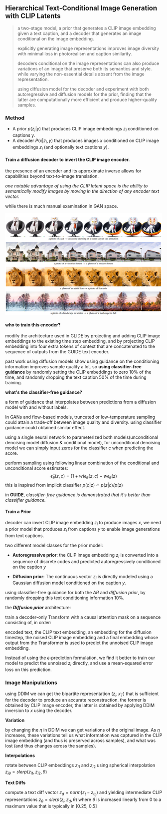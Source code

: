 ## Hierarchical Text-Conditional Image Generation with CLIP Latents

> a two-stage model, a prior that generates a CLIP image embedding given a text caption, and a decoder that generates an image conditional on the image embedding.
>
> explicitly generating image representations improves image diversity with minimal loss in photorealism and caption similarity.
>
> decoders conditional on the image representations can also produce variations of an image that preserve both its semantics and style. while varying the non-essential details absent from the image representation.
>
> using diffusion model for the decoder and experiment with both autoregressive and diffusion models for the prior, finding that the latter are computationally more efficient and produce higher-quality samples.



### Method 



- A prior $p(z_{i}|y)$ that produces CLIP image embeddings $z_{i}$ conditioned on captions y. 
- A decoder $P(x|z_{i},y)$ that produces images $x$ conditioned on CLIP image embeddings $z_{i}$ (and optionally text captions $y$).

#### **Train a diffusion decoder to invert the CLIP image encoder.**



the presence of an encoder and its approximate inverse allows for capabilities beyond text-to-image translation.

*one notable advantage of using the CLIP latent space is the ability to semantically modify images by moving in the direction of any encoder text vector.* 

while there is much manual examination in GAN space.

![image-20221101104723034](pic\DALLE-2_1.png)

#### **who to train this encoder?**

modify the architecture used in GLIDE by projecting and adding CLIP image embeddings to the existing time step embedding, and by projecting CLIP embedding into four extra tokens of context that are concatenated to the sequence of outputs from the GUIDE text encoder.



past work using diffusion models show using guidance on the conditioning information improves sample quality a lot. so **using classifier-free guidance** by randomly setting the CLIP embeddings to zero 10% of the time, and randomly dropping the text caption 50% of the time during training.



**what's the classifier-free guidance?**

a form of guidance that interpolates between predictions from a diffusion model with and without labels.

In GANs and flow-based models, truncated or low-temperature sampling could attain a trade-off between image quality and diversity. using classifier guidance could obtained similar effect.

using a single neural network to parameterized both models(unconditional denoising model diffusion & conditional model), for unconditional denoising model we can simply input zeros for the classifier c when predicting the score.

perform sampling using following linear combination of the conditional and unconditional score estimates:
$$
\widetilde\epsilon_{\theta}(z,c) = (1+w)\epsilon_{\theta}(z,c) - w\epsilon_{\theta}(z)
$$
this is inspired from implicit classifier $p(c|z) \propto p(z|c)/p(z)$ 



in **GUIDE**, *classifier-free guidance is demonstrated that it's better than classifier guidance.*



#### Train a Prior

decoder can invert CLIP image embedding $z_{i}$ to produce images $x$, we need a prior model that produces $z_{i}$ from captions $y$ to enable image generations from text captions.

two different model classes for the prior model:

- **Autoregressive prior**:  the CLIP image embedding $z_{i}$ is converted into a sequence of discrete codes and predicted autoregressively conditioned on the caption $y$

- **Diffusion prior**: The continuous vector $z_{i}$ is directly modeled using a Gaussian diffusion model conditioned on the caption $y$.

using classifier-free guidance for both the *AR* and *diffusion prior*, by randomly dropping this text conditioning information 10%.



the ***Diffusion prior*** architecture:

train a decoder-only Transform with a causal attention mask on a sequence consisting of, in order: 

encoded text, the CLIP text embedding, an embedding for the diffusion timestep, the noised CLIP image embedding and a final embedding whose output from the Transformer is used to predict the unnoised CLIP image embedding.

 Instead of using the $\epsilon$-prediction formulation, we find it better to train our model to predict the unnoised $z_{i}$ directly, and use a mean-squared error loss on this prediction.



### Image Manipulations

using DDIM we can get the bipartite representation $(z_{i}, x_{T})$ that is sufficient for the decoder to produce an accurate reconstruction. the former is obtained by CLIP image encoder, the latter is obtained by applying DDIM inversion to $x$ using the decoder. 



**Variation**

by changing the $\eta$ in  DDIM we can get variations of the original image. As $\eta$ increases, these variations tell us what information was captured in the CLIP image embedding (and thus is preserved across samples), and what was lost (and thus changes across the samples).

**Interpolations**

rotate between CLIP embeddings $z_{i1}$ and $z_{i2}$ using spherical interpolation $z_{i\theta} = slerp(z_{i1},z_{i2},\theta)$

**Text Diffs**

compute a text diff vector $z_{d} = norm(z_{t}-z_{t_{0}})$ and yielding intermediate CLIP representations $z_{\theta} = slerp(z_{i},z_{d},\theta)$ where $\theta$ is increased linearly from 0 to a maximum value that is typically in [0.25, 0.5]

